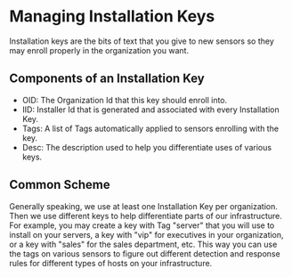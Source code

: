 # Managing Installation Keys

Installation keys are the bits of text that you give to new sensors so they may enroll properly in the organization you want.

## Components of an Installation Key
* OID: The Organization Id that this key should enroll into.
* IID: Installer Id that is generated and associated with every Installation Key.
* Tags: A list of Tags automatically applied to sensors enrolling with the key.
* Desc: The description used to help you differentiate uses of various keys.

## Common Scheme
Generally speaking, we use at least one Installation Key per organization. Then we use different keys to help
differentiate parts of our infrastructure. For example, you may create a key with Tag "server" that you will use
to install on your servers, a key with "vip" for executives in your organization, or a key with "sales" for the sales
department, etc. This way you can use the tags on various sensors to figure out different detection and response
rules for different types of hosts on your infrastructure.
